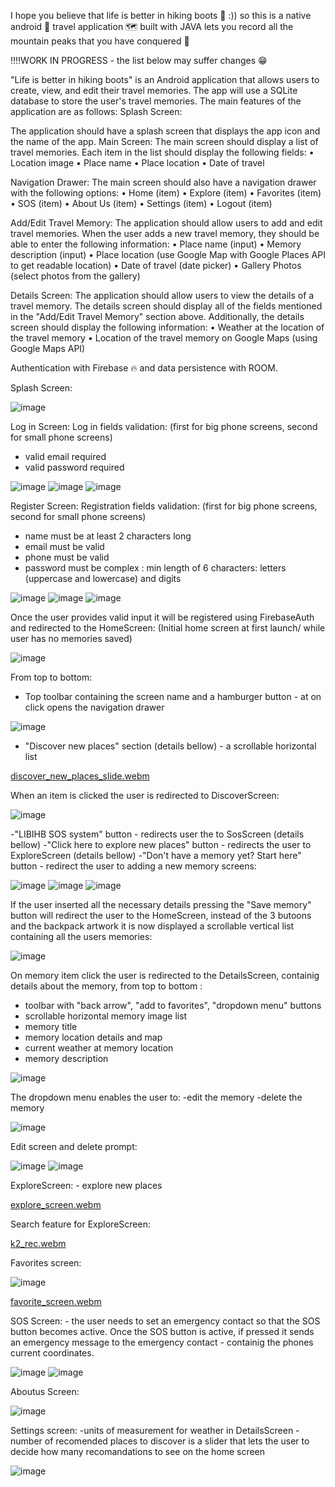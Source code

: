 I hope you believe that life is better in hiking boots 🥾 :)) so this is a native android 📱 travel application 🗺 built with JAVA lets you record all the mountain peaks that you have conquered 🗻

‼‼WORK IN PROGRESS - the list below may suffer changes 😁

"Life is better in hiking boots" is an Android application that allows users to create, view, and edit their travel memories. The app will use a SQLite database to store the user's travel memories. The main features of the application are as follows: Splash Screen:

The application should have a splash screen that displays the app icon and the name of the app.
Main Screen: The main screen should display a list of travel memories. Each item in the list should display the following fields:
• Location image 
• Place name 
• Place location 
• Date of travel

Navigation Drawer: The main screen should also have a navigation drawer with the following options: 
• Home (item) 
• Explore (item) 
• Favorites (item) 
• SOS (item) 
• About Us (item) 
• Settings (item) 
• Logout (item) 

Add/Edit Travel Memory:
The application should allow users to add and edit travel memories. When the user adds a new travel memory, they should be able to enter the following information: 
• Place name (input) 
• Memory description (input) 
• Place location (use Google Map with Google Places API to get readable location) 
• Date of travel (date picker) 
• Gallery Photos (select photos from the gallery)

Details Screen:
The application should allow users to view the details of a travel memory. The details screen should display all of the fields mentioned in the "Add/Edit Travel Memory" section above. 
Additionally, the details screen should display the following information: • Weather at the location of the travel memory • Location of the travel memory on Google Maps (using Google Maps API)

Authentication with Firebase 🔥 and data persistence with ROOM.

Splash Screen:

![image](https://github.com/SergiuDornea/LIBIHB-JAVA-TravelMemoriesApp/assets/88648596/eecb94ea-4d4b-4e61-8585-98752770f937)

Log in Screen: 
Log in fields validation: (first for big phone screens, second for small phone screens)
- valid email required
- valid password required

![image](https://github.com/SergiuDornea/LIBIHB-JAVA-TravelMemoriesApp/assets/88648596/aa61076d-4e37-4cc8-98ef-a67d4a807169) ![image](https://github.com/SergiuDornea/LIBIHB-JAVA-TravelMemoriesApp/assets/88648596/3c900da1-5a75-40ff-a335-83e6aea0c351) ![image](https://github.com/SergiuDornea/LIBIHB-JAVA-TravelMemoriesApp/assets/88648596/fa1eec16-43ab-4f4e-92a6-f05ae74bae37)

Register Screen:
Registration fields validation: (first for big phone screens, second for small phone screens)
- name must be at least 2 characters long
- email must be valid
- phone must be valid
- password must be complex : min length of 6 characters: letters (uppercase and lowercase) and digits
  
![image](https://github.com/SergiuDornea/LIBIHB-JAVA-TravelMemoriesApp/assets/88648596/a3f13f8f-6663-49f1-84b7-468c75fa9f87) ![image](https://github.com/SergiuDornea/LIBIHB-JAVA-TravelMemoriesApp/assets/88648596/4ffb11b5-7562-4420-a7d9-39ad71460f77)  ![image](https://github.com/SergiuDornea/LIBIHB-JAVA-TravelMemoriesApp/assets/88648596/57f0a222-eb25-4319-88b0-040c5ec35ea1)

 
Once the user provides valid input it will be registered using FirebaseAuth and redirected to the HomeScreen: 
(Initial home screen at first launch/ while user has no memories saved)

![image](https://github.com/SergiuDornea/LIBIHB-JAVA-TravelMemoriesApp/assets/88648596/195e3c22-d46f-4d0b-b291-e20c3dbf2ca1)

From top to bottom: 
- Top toolbar containing the screen name and a hamburger button - at on click opens the navigation drawer

![image](https://github.com/SergiuDornea/LIBIHB-JAVA-TravelMemoriesApp/assets/88648596/eedc74e6-bb64-4602-a6d8-3669c9d6152b)

- "Discover new places" section (details bellow) - a scrollable horizontal list

[discover_new_places_slide.webm](https://github.com/SergiuDornea/LIBIHB-JAVA-TravelMemoriesApp/assets/88648596/2250c614-eb8f-49d0-a117-9f23e2b11108)

When an item is clicked the user is redirected to DiscoverScreen:

![image](https://github.com/SergiuDornea/LIBIHB-JAVA-TravelMemoriesApp/assets/88648596/b3165fd4-1734-4d30-9ba0-e20e92ef6578)

-"LIBIHB SOS system" button - redirects user the to SosScreen (details bellow)
-"Click here to explore new places" button - redirects the user to ExploreScreen (details bellow)
-"Don't have a memory yet? Start here" button - redirect the user to adding a new memory screens:

![image](https://github.com/SergiuDornea/LIBIHB-JAVA-TravelMemoriesApp/assets/88648596/12e25cfe-c0d8-4339-9d50-d17a5599f0bb)     ![image](https://github.com/SergiuDornea/LIBIHB-JAVA-TravelMemoriesApp/assets/88648596/9c0de282-72c5-4b61-ac52-03d01a8ecddb)     ![image](https://github.com/SergiuDornea/LIBIHB-JAVA-TravelMemoriesApp/assets/88648596/1b52b8ba-e9e2-49a0-8eb2-a942a3fbf23f)

If the user inserted all the necessary details pressing the "Save memory" button will redirect the user to the HomeScreen,
instead of the 3 butoons and the backpack artwork it is now displayed a scrollable vertical list containing all the users memories:

![image](https://github.com/SergiuDornea/LIBIHB-JAVA-TravelMemoriesApp/assets/88648596/d252d519-570a-4c08-9117-2a5b58e23961)

On memory item click the user is redirected to the DetailsScreen, containig details about the memory,
from top to bottom : 
- toolbar with "back arrow", "add to favorites", "dropdown menu" buttons
- scrollable horizontal memory image list
- memory title
- memory location details and map
- current weather at memory location
- memory description

![image](https://github.com/SergiuDornea/LIBIHB-JAVA-TravelMemoriesApp/assets/88648596/26e3f7d7-c370-42ba-bbdc-191647a0b1a8)

  The dropdown menu enables the user to:
  -edit the memory
  -delete the memory
  
  ![image](https://github.com/SergiuDornea/LIBIHB-JAVA-TravelMemoriesApp/assets/88648596/b4bd268b-a800-4af6-a602-f30e78eb8391)

Edit screen and delete prompt:

![image](https://github.com/SergiuDornea/LIBIHB-JAVA-TravelMemoriesApp/assets/88648596/875f8645-80b9-4f06-bbac-9d1ef5d1a879)      ![image](https://github.com/SergiuDornea/LIBIHB-JAVA-TravelMemoriesApp/assets/88648596/3415cd7e-d8ac-4516-9fa1-e16f214e6c27)

ExploreScreen: - explore new places 

[explore_screen.webm](https://github.com/SergiuDornea/LIBIHB-JAVA-TravelMemoriesApp/assets/88648596/2b9db9a1-2608-4684-85b5-437a6dbe76d2)

Search feature for ExploreScreen: 

 [k2_rec.webm](https://github.com/SergiuDornea/LIBIHB-JAVA-TravelMemoriesApp/assets/88648596/d6039690-46f3-433a-ba20-f17999fe5b71)

Favorites screen:

![image](https://github.com/SergiuDornea/LIBIHB-JAVA-TravelMemoriesApp/assets/88648596/87ba98b0-635a-4858-b38d-6c34474e6c6b)

[favorite_screen.webm](https://github.com/SergiuDornea/LIBIHB-JAVA-TravelMemoriesApp/assets/88648596/612fe800-ba10-4899-b31f-9cf9a5d9df30)

SOS Screen: - the user needs to set an emergency contact so that the SOS button becomes active. Once the SOS button is active, if pressed it sends an emergency
message to the emergency contact - containig the phones current coordinates.

![image](https://github.com/SergiuDornea/LIBIHB-JAVA-TravelMemoriesApp/assets/88648596/252ceb05-342c-4b8f-847d-feaa2e041d4a)                 ![image](https://github.com/SergiuDornea/LIBIHB-JAVA-TravelMemoriesApp/assets/88648596/31ddc2ae-2edb-423b-804d-5b163b48caeb)

Aboutus Screen:

![image](https://github.com/SergiuDornea/LIBIHB-JAVA-TravelMemoriesApp/assets/88648596/09a9036f-d74f-498f-a689-4419bba13a8b)

Settings screen: 
-units of measurement for weather in DetailsScreen
-number of recomended places to discover is a slider that lets the user to decide how many recomandations to see on the home screen 

![image](https://github.com/SergiuDornea/LIBIHB-JAVA-TravelMemoriesApp/assets/88648596/0461a35c-24f7-4eac-a95d-539e2e95da7a)

